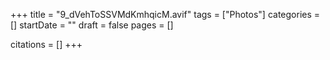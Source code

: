 +++
title = "9_dVehToSSVMdKmhqicM.avif"
tags = ["Photos"]
categories = []
startDate = ""
draft = false
pages = []

citations = []
+++
